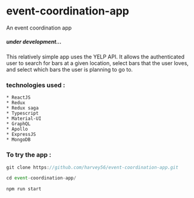 # event-coordination-app
An event coordination app

##### *under development...*

This relatively simple app uses the YELP API. It allows the authenticated user to search for bars at a given location, select bars that the user loves, and select which bars the user is planning to go to.

### technologies used :
    * ReactJS
    * Redux
    * Redux saga
    * Typescript
    * Material-UI
    * GraphQL
    * Apollo      
    * ExpressJS
    * MongoDB

### To try the app :

```javascript
git clone https://github.com/harvey56/event-coordination-app.git

cd event-coordination-app/

npm run start
```

